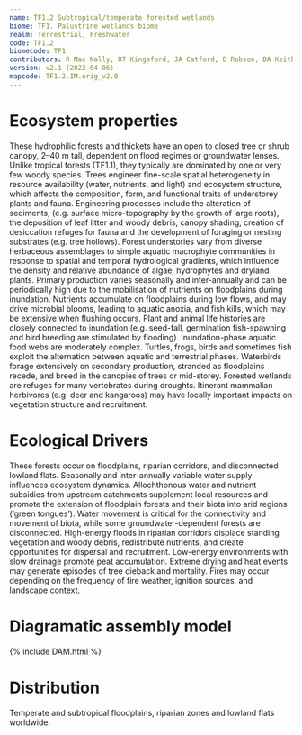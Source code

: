 ```yaml
---
name: TF1.2 Subtropical/temperate forested wetlands
biome: TF1. Palustrine wetlands biome
realm: Terrestrial, Freshwater
code: TF1.2
biomecode: TF1
contributors: R Mac Nally, RT Kingsford, JA Catford, B Robson, DA Keith
version: v2.1 (2022-04-06)
mapcode: TF1.2.IM.orig_v2.0
---
```

# Ecosystem properties

These hydrophilic forests and thickets have an open to closed tree or shrub canopy, 2–40 m tall, dependent on flood regimes or groundwater lenses. Unlike tropical forests (TF1.1), they typically are dominated by one or very few woody species. Trees engineer fine-scale spatial heterogeneity in resource availability (water, nutrients, and light) and ecosystem structure, which affects the composition, form, and functional traits of understorey plants and fauna. Engineering processes include the alteration of sediments, (e.g. surface micro-topography by the growth of large roots), the deposition of leaf litter and woody debris, canopy shading, creation of desiccation refuges for fauna and the development of foraging or nesting substrates (e.g. tree hollows). Forest understories vary from diverse herbaceous assemblages to simple aquatic macrophyte communities in response to spatial and temporal hydrological gradients, which influence the density and relative abundance of algae, hydrophytes and dryland plants. Primary production varies seasonally and inter-annually and can be periodically high due to the mobilisation of nutrients on floodplains during inundation. Nutrients accumulate on floodplains during low flows, and may drive microbial blooms, leading to aquatic anoxia, and fish kills, which may be extensive when flushing occurs. Plant and animal life histories are closely connected to inundation (e.g. seed-fall, germination fish-spawning and bird breeding are stimulated by flooding). Inundation-phase aquatic food webs are moderately complex. Turtles, frogs, birds and sometimes fish exploit the alternation between aquatic and terrestrial phases. Waterbirds forage extensively on secondary production, stranded as floodplains recede, and breed in the canopies of trees or mid-storey. Forested wetlands are refuges for many vertebrates during droughts. Itinerant mammalian herbivores (e.g. deer and kangaroos) may have locally important impacts on vegetation structure and recruitment.

# Ecological Drivers

These forests occur on floodplains, riparian corridors, and disconnected lowland flats. Seasonally and inter-annually variable water supply influences ecosystem dynamics. Allochthonous water and nutrient subsidies from upstream catchments supplement local resources and promote the extension of floodplain forests and their biota into arid regions (‘green tongues’). Water movement is critical for the connectivity and movement of biota, while some groundwater-dependent forests are disconnected. High-energy floods in riparian corridors displace standing vegetation and woody debris, redistribute nutrients, and create opportunities for dispersal and recruitment. Low-energy environments with slow drainage promote peat accumulation. Extreme drying and heat events may generate episodes of tree dieback and mortality. Fires may occur depending on the frequency of fire weather, ignition sources, and landscape context.

# Diagramatic assembly model

{% include DAM.html %}

# Distribution

Temperate and subtropical floodplains, riparian zones and lowland flats worldwide.

